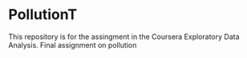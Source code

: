 # PollutionT

This repository is for the assingment in the Coursera Exploratory Data Analysis.
Final assignment on pollution
